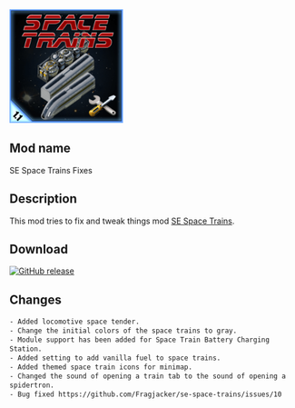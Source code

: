 <img src="https://github.com/Dominowood371/se-space-trains-fixes/blob/main/thumbnail.png"  height="200px" />

## Mod name
SE Space Trains Fixes

## Description
This mod tries to fix and tweak things mod [SE Space Trains](https://github.com/Fragjacker/se-space-trains).

## Download
[![GitHub release](https://img.shields.io/github/downloads-pre/Dominowood371/se-space-trains-fixes/0.0.5)](https://github.com/Dominowood371/se-space-trains-fixes/releases/download/0.0.5/se-space-trains-fixes_0.0.5.zip)

## Changes
    - Added locomotive space tender.
    - Change the initial colors of the space trains to gray.
    - Module support has been added for Space Train Battery Charging Station.
    - Added setting to add vanilla fuel to space trains.
    - Added themed space train icons for minimap.
    - Changed the sound of opening a train tab to the sound of opening a spidertron.
    - Bug fixed https://github.com/Fragjacker/se-space-trains/issues/10
